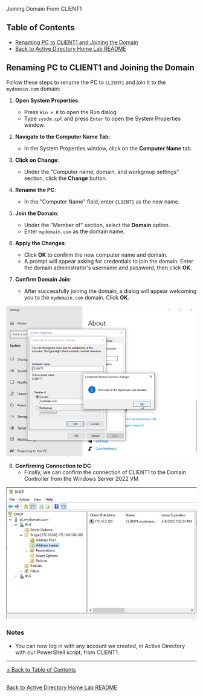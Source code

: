 Joining Domain From CLIENT1

## Table of Contents
- [Renaming PC to CLIENT1 and Joining the Domain](#renaming-pc-to-client1-and-joining-the-domain)
- [Back to Active Directory Home Lab README](../README.md)

## Renaming PC to CLIENT1 and Joining the Domain

Follow these steps to rename the PC to `CLIENT1` and join it to the `mydomain.com` domain:

1. **Open System Properties**:
   - Press `Win + R` to open the Run dialog.
   - Type `sysdm.cpl` and press `Enter` to open the System Properties window.

2. **Navigate to the Computer Name Tab**:
   - In the System Properties window, click on the **Computer Name** tab.

3. **Click on Change**:
   - Under the "Computer name, domain, and workgroup settings" section, click the **Change** button.

4. **Rename the PC**:
   - In the "Computer Name" field, enter `CLIENT1` as the new name.

5. **Join the Domain**:
   - Under the "Member of" section, select the **Domain** option.
   - Enter `mydomain.com` as the domain name.

6. **Apply the Changes**:
   - Click **OK** to confirm the new computer name and domain.
   - A prompt will appear asking for credentials to join the domain. Enter the domain administrator's username and password, then click **OK**.

7. **Confirm Domain Join**:
   - After successfully joining the domain, a dialog will appear welcoming you to the `mydomain.com` domain. Click **OK**.

![Renaming and Joining the Domain](../screenshots/login1.png)

8. **Confirming Connection to DC**
   - Finally, we can confirm the connection of CLIENT1 to the Domain Controller from the Windows Server 2022 VM

![Confirmation](../screenshots/confirmation.png)


### Notes
- You can now log in with any account we created, in Active Directory with our PowerShell script, from CLIENT1.

---

[🔝 Back to Table of Contents](#table-of-contents)

##

[Back to Active Directory Home Lab README](../README.md)
##